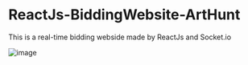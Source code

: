 # ReactJs-BiddingWebsite-ArtHunt

This is a real-time bidding webside made by ReactJs and Socket.io

![image](https://github.com/LeoHsu0802/ReactJs-BiddingWebsite-ArtHunt/blob/master/Biddingdisplay.gif?raw=true)

